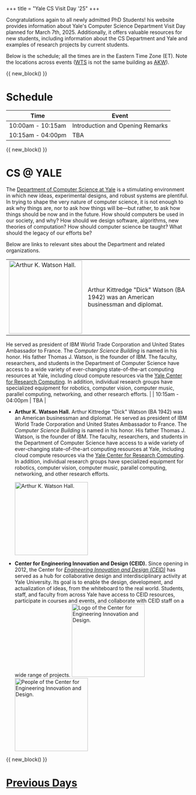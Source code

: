 +++
title = "Yale CS Visit Day '25"
+++

Congratulations again to all newly admitted PhD Students! 
his website provides information about Yale's Computer Science Department Visit Day planned for March 7th, 2025.
Additionally, it offers valuable resources for new students, including information about the CS Department and Yale and examples of research projects by current students.

Below is the schedule; all the times are in the Eastern Time Zone (ET).
Note the locations across events ([WTS](https://goo.gl/maps/pRswmHtr5HYjTyRm8) is not the same building as [AKW](https://goo.gl/maps/wuCJ7dyBKUDgN9ix9)).

{{ new_block() }}


# Schedule

| Time             | Event            |
| ---------------- | ---------------- |
| 10:00am - 10:15am | Introduction and Opening Remarks |
| 10:15am - 04:00pm  | TBA        |



{{ new_block() }}


# CS @ YALE

The [Department of Computer Science at Yale](https://cpsc.yale.edu/) is a stimulating environment in which new ideas, experimental designs, and robust systems are plentiful.
In trying to shape the very nature of computer science, it is not enough to ask why things are, nor to ask how things will be—but rather, to ask how things should be now and in the future.
How should computers be used in our society, and why?
How should we design software, algorithms, new theories of computation?
How should computer science be taught?
What should the legacy of our efforts be?

Below are links to relevant sites about the Department and related organizations.

|              |             |
| ---------------- | ---------------- |
| <img src="https://upload.wikimedia.org/wikipedia/commons/e/e8/A.K._Watson_Hall_Yale.JPG" alt="Arthur K. Watson Hall." width="200"/> | Arthur Kittredge "Dick" Watson (BA 1942) was an American businessman and diplomat.
  He served as president of IBM World Trade Corporation and United States Ambassador to France.
  The *Computer Science Building* is named in his honor.
  His father Thomas J. Watson, is the founder of IBM.
  The faculty, researchers, and students in the Department of Computer Science have access to a wide variety of ever-changing state-of-the-art computing resources at Yale, including cloud compute resources via the [Yale Center for Research Computing](https://research.computing.yale.edu/).
  In addition, individual research groups have specialized equipment for robotics, computer vision, computer music, parallel computing, networking, and other research efforts. |
| 10:15am - 04:00pm  | TBA        |

- **Arthur K. Watson Hall.**
  Arthur Kittredge "Dick" Watson (BA 1942) was an American businessman and diplomat.
  He served as president of IBM World Trade Corporation and United States Ambassador to France.
  The *Computer Science Building* is named in his honor.
  His father Thomas J. Watson, is the founder of IBM.
  The faculty, researchers, and students in the Department of Computer Science have access to a wide variety of ever-changing state-of-the-art computing resources at Yale, including cloud compute resources via the [Yale Center for Research Computing](https://research.computing.yale.edu/).
  In addition, individual research groups have specialized equipment for robotics, computer vision, computer music, parallel computing, networking, and other research efforts.

  <img src="https://upload.wikimedia.org/wikipedia/commons/e/e8/A.K._Watson_Hall_Yale.JPG" alt="Arthur K. Watson Hall." width="200"/>
- **Center for Engineering Innovation and Design (CEID).**
  Since opening in 2012, the Center for *[Engineering Innovation and Design (CEID)](http://ceid.yale.edu/)* has served as a hub for collaborative design and interdisciplinary activity at Yale University.
  Its goal is to enable the design, development, and actualization of ideas, from the whiteboard to the real world.
  Students, staff, and faculty from across Yale have access to CEID resources, participate in courses and events, and collaborate with CEID staff on a wide range of projects.
  <img src="https://images.squarespace-cdn.com/content/v1/55833fc0e4b07d6bd2063c9e/1466108032030-BUJ24C168HW3EYH583T5/Logo.png?format=1500w" alt="Logo of the Center for Engineering Innovation and Design." width="200"/>
  <img src="https://images.squarespace-cdn.com/content/v1/55833fc0e4b07d6bd2063c9e/1442513008042-7HBDUIG63OAB2P1YVAHF/IMG_9578.jpg?format=1000w" alt="People of the Center for Engineering Innovation and Design." width="200"/>


{{ new_block() }}


# [Previous Days](./previous)